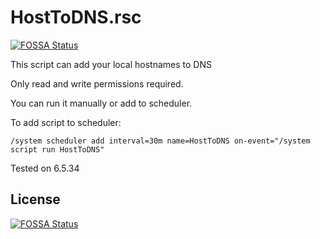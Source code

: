 # HostToDNS.rsc
[![FOSSA Status](https://app.fossa.io/api/projects/git%2Bgithub.com%2Flexfrei%2FHostToDNS.svg?type=shield)](https://app.fossa.io/projects/git%2Bgithub.com%2Flexfrei%2FHostToDNS?ref=badge_shield)

This script can add your local hostnames to DNS

Only read and write permissions required.

You can run it manually or add to scheduler.

To add script to scheduler:

``/system scheduler
add interval=30m name=HostToDNS on-event="/system script run HostToDNS"``

Tested on 6.5.34


## License
[![FOSSA Status](https://app.fossa.io/api/projects/git%2Bgithub.com%2Flexfrei%2FHostToDNS.svg?type=large)](https://app.fossa.io/projects/git%2Bgithub.com%2Flexfrei%2FHostToDNS?ref=badge_large)